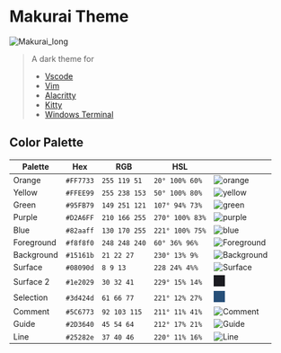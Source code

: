 # Makurai Theme
![Makurai_long](https://github.com/user-attachments/assets/05db57e0-f7ec-46db-a9ed-8e63b8a033db)

> A dark theme for
> * [Vscode](https://github.com/Skardyy/makurai-vscode)
> * [Vim](https://github.com/Skardyy/makurai-nvim)
> * [Alacritty](https://github.com/Skardyy/makurai-theme/blob/main/alacritty.toml)
> * [Kitty](https://github.com/Skardyy/makurai-theme/blob/main/Kitty.conf)
> * [Windows Terminal](https://github.com/Skardyy/makurai-theme/blob/main/WindowsTerminal.json)


## Color Palette

| Palette      | Hex       | RGB           | HSL             |                                                                                                |
| ------------ | --------- | ------------- | --------------- | ---------------------------------------------------------------------------------------------- |
| Orange       | `#FF7733` | `255 119 51`  | `20° 100% 60%`  | ![orange](https://github.com/Skardyy/makurai-theme/blob/main/Dog/orange.png)                   |
| Yellow       | `#FFEE99` | `255 238 153` | `50° 100% 80%`  | ![yellow](https://github.com/Skardyy/makurai-theme/blob/main/Dog/yellow.png)                   |
| Green        | `#95FB79` | `149 251 121` | `107° 94% 73%`  | ![green](https://github.com/Skardyy/makurai-theme/blob/main/Dog/green.png)                     |
| Purple       | `#D2A6FF` | `210 166 255` | `270° 100% 83%` | ![purple](https://github.com/Skardyy/makurai-theme/blob/main/Dog/purple.png)                   |
| Blue         | `#82aaff` | `130 170 255` | `221° 100% 75%` | ![blue](https://github.com/Skardyy/makurai-theme/blob/main/Dog/blue.png)                       |
| Foreground   | `#f8f8f0` | `248 248 240` | `60° 36% 96%`   | ![Foreground](https://github.com/Skardyy/makurai-theme/blob/main/Dog/Foreground.png)           |
| Background   | `#15161b` | `21 22 27`    | `230° 13% 9%`   | ![Background](https://github.com/Skardyy/makurai-theme/blob/main/Dog/Background.png)           |
| Surface      | `#08090d` | `8 9 13`      | `228 24% 4%%`   | ![Surface](https://github.com/Skardyy/makurai-theme/blob/main/Dog/Surface.png)                 |
| Surface 2    | `#1e2029` | `30 32 41`    | `229° 15% 14%`  | ![Surface2](https://github.com/Skardyy/makurai-theme/blob/main/Dog/Surface2.png)               |
| Selection    | `#3d424d` | `61 66 77`    | `221° 12% 27%`  | ![Selection](https://github.com/Skardyy/makurai-theme/blob/main/Dog/Selection.png)             |
| Comment      | `#5C6773` | `92 103 115`  | `211° 11% 41%`  | ![Comment](https://github.com/Skardyy/makurai-theme/blob/main/Dog/Comment.png)                 |
| Guide        | `#2D3640` | `45 54 64`    | `212° 17% 21%`  | ![Guide](https://github.com/Skardyy/makurai-theme/blob/main/Dog/Guide.png)                     |
| Line         | `#25282e` | `37 40 46`    | `220° 11% 16%`  | ![Line](https://github.com/Skardyy/makurai-theme/blob/main/Dog/Line.png)                       |
